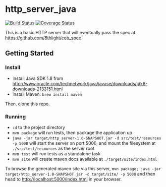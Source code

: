 # http_server_java

[![Build Status](https://travis-ci.org/rickerbh/http_server_java.svg?branch=master)](https://travis-ci.org/rickerbh/http_server_java) [![Coverage Status](https://coveralls.io/repos/github/rickerbh/http_server_java/badge.svg?branch=master)](https://coveralls.io/github/rickerbh/http_server_java?branch=master)

This is a basic HTTP server that will eventually pass the spec at https://github.com/8thlight/cob_spec

## Getting Started

### Install

- Install Java SDK 1.8 from http://www.oracle.com/technetwork/java/javase/downloads/jdk8-downloads-2133151.html
- Install Maven: `brew install maven`

Then, clone this repo.

### Running

- `cd` to the project directory
- `mvn package` will run tests, then package the application up
- `java -jar target/http_server-1.0-SNAPSHOT.jar -d src/test/resources -p 5000` will start the server on port 5000, and mount the filesystem at `./src/test/resources` as the server root.
- `mvn test` will run tests as a standalone task
- `mvn site` will create maven docs available at `./target/site/index.html`

To browse the generated maven site via this server, `mvn package; java -jar target/http_server-1.0-SNAPSHOT.jar -d target/site/ -p 5000` and then head to [http://localhost:5000/index.html](http://localhost:5000/index.html) in your browser.




